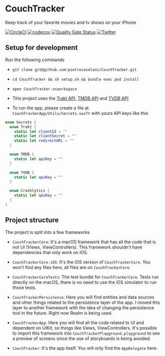 CouchTracker
===

Keep track of your favorite movies and tv shows on your iPhone

[![CircleCI](https://circleci.com/gh/pietrocaselani/CouchTracker.svg?style=svg)](https://circleci.com/gh/pietrocaselani/CouchTracker)
[![codecov](https://codecov.io/gh/pietrocaselani/CouchTracker/branch/master/graph/badge.svg)](https://codecov.io/gh/pietrocaselani/CouchTracker)
[![Quality Gate Status](https://sonarcloud.io/api/project_badges/measure?project=io.github.pietrocaselani.couchtracker&metric=alert_status)](https://sonarcloud.io/dashboard?id=io.github.pietrocaselani.couchtracker)
[![Twitter](https://img.shields.io/badge/twitter-@pietropc-red.svg?style=flat)](https://twitter.com/pietropc_)

## Setup for development

Run the following commands

* `git clone git@github.com:pietrocaselani/CouchTracker.git`

* `cd CouchTracker && sh setup.sh && bundle exec pod install`

* `open CouchTracker.xcworkspace`

* This project uses the [Trakt API](https://trakt.docs.apiary.io/), [TMDB API](https://developers.themoviedb.org/3/getting-started) and [TVDB API](https://api.thetvdb.com/swagger)

* To run the app, please create a file at `CouchTrackerApp/Utils/Secrets.swift` with yours API keys like this

```swift
enum Secrets {
  enum Trakt {
    static let clientId = ""
    static let clientSecret = ""
    static let redirectURL = ""
  }

  enum TMDB {
    static let apiKey = ""
  }

  enum TVDB {
    static let apiKey = ""
  }

  enum Crashlytics {
    static let apiKey = ""
  }
}
```

## Project structure

The project is split into a few frameworks

* `CouchTrackerCore`: It's a macOS framework that has all the code that is not UI (Views, ViewControllers). This framework shouldn't have dependencies that only work on iOS.

* `CouchTrackerCore-iOS`: It's the iOS version of `CouchTrackerCore`. You won't find any files here, all files are on `CouchTrackerCore`.

* `CouchTrackerCoreTests`: The test bundle for `CouchTrackerCore`. Tests run directly on the macOS, there is no need to use the iOS simulator to run those tests.

* `CouchTrackerPersistence`: Here you will find entities and data sources and other things related to the persistence layer of the app. I moved this layer to another framework with the idea of changing the persistence tool in the future. Right now Realm is being used.

* `CouchTrackerApp`: Here you will find all the code related to UI and dependent on UIKit, so things like Views, ViewControllers. It's possible to import this framework into `CouchTrackerPlayground.playground` to see a preview of screens since the use of storyboards is being avoided.

* `CouchTracker`: It's the app itself. You will only find the `AppDelegate` here.
